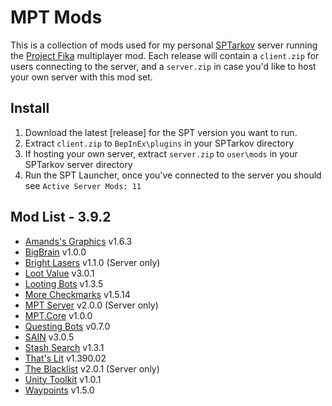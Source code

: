 # MPT Mods

This is a collection of mods used for my personal [SPTarkov](https://sp-tarkov.com/#download) server running the [Project Fika](https://github.com/project-fika) multiplayer mod. Each release will contain a `client.zip` for users connecting to the server, and a `server.zip` in case you'd like to host your own server with this mod set.

## Install
1. Download the latest [release] for the SPT version you want to run.
2. Extract `client.zip` to `BepInEx\plugins` in your SPTarkov directory
3. If hosting your own server, extract `server.zip` to `user\mods` in your SPTarkov server directory
4. Run the SPT Launcher, once you've connected to the server you should see `Active Server Mods: 11`

## Mod List - 3.9.2

* [Amands's Graphics](https://hub.sp-tarkov.com/files/file/813-amands-s-graphics/) v1.6.3
* [BigBrain](https://hub.sp-tarkov.com/files/file/1219-bigbrain/) v1.0.0
* [Bright Lasers](https://hub.sp-tarkov.com/files/file/1880-brightlasers/) v1.1.0 (Server only)
* [Loot Value](https://hub.sp-tarkov.com/files/file/1606-lootvalue/) v3.0.1
* [Looting Bots](https://hub.sp-tarkov.com/files/file/1096-looting-bots/) v1.3.5
* [More Checkmarks](https://hub.sp-tarkov.com/files/file/1159-morecheckmarks/) v1.5.14
* [MPT Server](https://github.com/project-fika/Fika-Server) v2.0.0 (Server only)
* [MPT.Core](https://github.com/project-fika/Fika-Plugin) v1.0.0
* [Questing Bots](https://hub.sp-tarkov.com/files/file/1534-questing-bots/) v0.7.0
* [SAIN](https://hub.sp-tarkov.com/files/file/1062-sain-solarint-s-ai-modifications-full-ai-combat-system-replacement/) v3.0.5
* [Stash Search](https://hub.sp-tarkov.com/files/file/1769-stash-search/) v1.3.1
* [That's Lit](https://hub.sp-tarkov.com/files/file/1453-that-s-lit-logical-ai-vision/) v1.390.02
* [The Blacklist](https://hub.sp-tarkov.com/files/file/1012-the-blacklist-flea-market-enhancements) v2.0.1 (Server only)
* [Unity Toolkit](https://hub.sp-tarkov.com/files/file/1976-unitytoolkit/) v1.0.1
* [Waypoints](https://hub.sp-tarkov.com/files/file/1119-waypoints-expanded-navmesh/) v1.5.0
